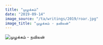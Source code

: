 ```yaml
---
title: "முழக்கம்"
date: "2019-09-14"
image_source: "/ta/writings/2019/roar.jpg"
image_title: "முழக்கம் - நவிலன்"
---
```


<!--more-->

![முழக்கம் - நவிலன்](/ta/writings/2019/roar.jpg)